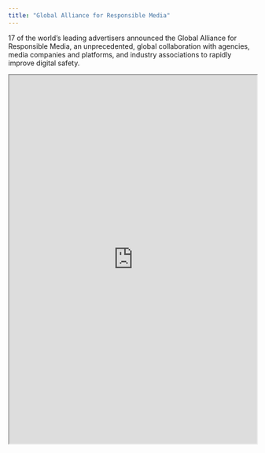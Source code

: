 ```yaml
---
title: "Global Alliance for Responsible Media"
---
```


17 of the world’s leading advertisers announced the Global Alliance for Responsible Media, an unprecedented, global collaboration with agencies, media companies and platforms, and industry associations to rapidly improve digital safety.

<iframe height="750" width="100%" src="https://ewelton.github.io/ktest/wiki.html#Global%20Alliance%20for%20Responsible%20Media"></iframe>
